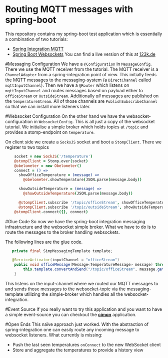# Routing MQTT messages with spring-boot
This repository contains my spring-boot test application which is essentially a combination of two tutorials:
* [Spring Integration MQTT](http://docs.spring.io/spring-integration/reference/html/mqtt.html)
* [Spring Boot Websockets](https://spring.io/guides/gs/messaging-stomp-websocket/)
You can find a live version of this at [123k.de](http://123k.de)

#Messaging Configuration
We have a `@Configuration` in `MessageConfig`. There we use the MQTT receiver from the tutorial.
The MQTT receiver is a `ChannelAdapter` from a spring-integration point of view. This initially feeds the MQTT messages
to the messaging-system (a `DirectChannel` called `mqttInputChannel`). 
Then we have a `@Router` which listens on `mqttInputChannel` and 
routes messages based on payload either to `officeStream` or `OutsideStream`. Additionally
*all* messages are published on the `temperatureStream`. All of those channels are `PublishSubscribeChannel` so that
we can install more listeners later.

#Websocket Configuration
On the other hand we have the websocket-configuration in `WebsocketConfig`.
This is all just a copy of the websocket tutorial. We initialise a simple broker which holds topics at `/topic` and provides a stomp-endpoint on `temperature`.

On client side we create a `SocksJS` socket and boot a `StompClient`.
There we register to two topics 

```coffeescript
    socket = new SockJS('/temperature')
    @stompClient = Stomp.over(socket)
    @obelometer = new Obelometer()
    connect = () =>
      showOfficeTemperature = (message) =>
        @obelometer.showTemperature(JSON.parse(message.body))

      showOutsideTemperature = (message) =>
        @showOutsideTemperature(JSON.parse(message.body))

      @stompClient.subscribe '/topic/officeStream', showOfficeTemperature
      @stompClient.subscribe '/topic/outsideStream', showOutsideTemperature
    @stompClient.connect({}, connect)
```

#Glue Code
So now we have the spring-boot integration messaging infrastructure
and the websocket simple broker. What we have to do 
is to route the messages to the broker handling websockets.

The following lines are the glue code.

```Java
   private final SimpMessagingTemplate template;

   @ServiceActivator(inputChannel = "officeStream")
    public void officeMessage(Message<TemperatureMessage> message) throws Exception {
        this.template.convertAndSend("/topic/officeStream", message.getPayload());
    }
```

This listens on the input-channel where we routed our MQTT messages to and sends those messages to the websocket-topic via the messaging-template utilizing the simple-broker which handles all the websocket-integration.

#Event Source
If you really want to try this application and you want to have a simple event-source you can checkout the [__cimon__](https://bitbucket.org/efwe/cimon) application.

#Open Ends
This naïve approach just worked. With the abstraction of spring-integration one can easily route any incoming message to websocket
listeners. What currently is missing:
* Push the last seen temperatures `onConnect` to the new WebSocket client
* Store and aggregate the temperatures to provide a history view
